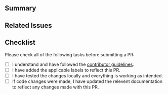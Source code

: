 ## Summary

<!-- What does this PR do? Why was this PR made? Any issues they fix? -->

## Related Issues

<!-- Please link to any related issues in this section, like so: #0 -->

## Checklist

<!-- Add an x inside the brackets, like so: [x], to check an item -->

Please check all of the following tasks before submitting a PR:
- [ ] I understand and have followed the [contributor guidelines](CONTRIBUTING.md).
- [ ] I have added the applicable labels to reflect this PR.
- [ ] I have tested the changes locally and everything is working as intended.
- [ ] If code changes were made, I have updated the relevent documentation to reflect any changes made with this PR.
